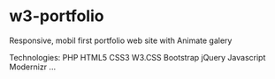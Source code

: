 # w3-portfolio

Responsive, mobil first portfolio web site
with Animate galery

Technologies:
PHP
HTML5
CSS3
W3.CSS
Bootstrap
jQuery
Javascript
Modernizr
...
